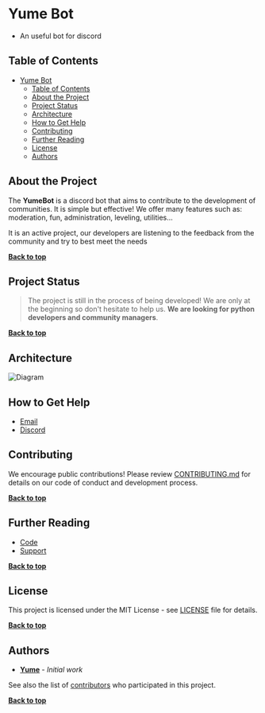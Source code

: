 # Yume Bot

- An useful bot for discord

## Table of Contents

- [Yume Bot](#yume-bot)
  - [Table of Contents](#table-of-contents)
  - [About the Project](#about-the-project)
  - [Project Status](#project-status)
  - [Architecture](#architecture)
  - [How to Get Help](#how-to-get-help)
  - [Contributing](#contributing)
  - [Further Reading](#further-reading)
  - [License](#license)
  - [Authors](#authors)

## About the Project

The **YumeBot** is a discord bot that aims to contribute to the development
of communities. It is simple but effective! We offer many features such
as: moderation, fun, administration, leveling, utilities...

It is an active project, our developers are listening to the feedback
from the community and try to best meet the needs

**[Back to top](#table-of-contents)**

## Project Status

>The project is still in the process of being developed! We are only at
>the beginning so don't hesitate to help us. **We are looking for python
>developers and community managers**.

**[Back to top](#table-of-contents)**

## Architecture

![Diagram](https://i.imgur.com/1uQhNCK.png)


## How to Get Help

- [Email](mailto:yume.network@protonmail.com)
- [Discord](https://invite.gg/yumenetwork​)
  
## Contributing

We encourage public contributions! Please review [CONTRIBUTING.md](https://github.com/yumenetwork/Yume-Bot/blob/master/.github/CONTRIBUTING.md) for details on our code of conduct and development process.

**[Back to top](#table-of-contents)**

## Further Reading

- [Code](https://github.com/yumenetwork/Yume-Bot)
- [Support](https://invite.gg/yumenetwork)

**[Back to top](#table-of-contents)**

## License

This project is licensed under the MIT License - see [LICENSE](LICENSE) file for details.

**[Back to top](#table-of-contents)**

## Authors

- **[Yume](https://github.com/yumenetwork)** - _Initial work_

See also the list of [contributors](https://github.com/yumenetwork/Yume-bot/contributors) who participated in this project.

**[Back to top](#table-of-contents)**
